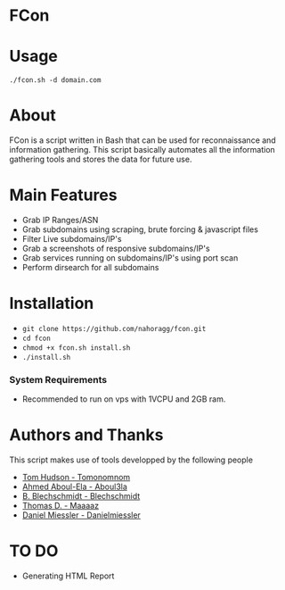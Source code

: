 # FCon

# Usage

`./fcon.sh -d domain.com`

# About

FCon is a script written in Bash that can be used for reconnaissance and information gathering.
This script basically automates all the information gathering tools and stores the data for future use.


# Main Features 
- Grab IP Ranges/ASN
- Grab subdomains using scraping, brute forcing & javascript files
- Filter Live subdomains/IP's
- Grab a screenshots of responsive subdomains/IP's 
- Grab services running on subdomains/IP's using port scan
- Perform dirsearch for all subdomains 



# Installation
- `git clone https://github.com/nahoragg/fcon.git`
- `cd fcon`
- `chmod +x fcon.sh install.sh`
- `./install.sh`

### System Requirements
- Recommended to run on vps with 1VCPU and 2GB ram.


# Authors and Thanks
This script makes use of tools developped by the following people
- [Tom Hudson - Tomonomnom](https://github.com/tomnomnom)
- [Ahmed Aboul-Ela - Aboul3la](https://github.com/aboul3la)
- [B. Blechschmidt - Blechschmidt](https://github.com/blechschmidt)
- [Thomas D. - Maaaaz](https://github.com/maaaaz)
- [Daniel Miessler - Danielmiessler](https://github.com/danielmiessler)


# TO DO
- Generating HTML Report
